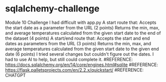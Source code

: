 # sqlalchemy-challenge
Module 10 Challenge
I had difficult with app.py A start route that:
Accepts the start date as a parameter from the URL (2 points)
Returns the min, max, and average temperatures calculated from the given start date to the end of the dataset (4 points)
A start/end route that:
Accepts the start and end dates as parameters from the URL (3 points)
Returns the min, max, and average temperatures calculated from the given start date to the given end date (6 points)
I tried several changes but couldn't figure out the dates.   I had to use AI to help, but still could complete it. 
#REFERENCE: https://docs.sqlalchemy.org/en/14/core/engines.html#sqlite
#REFERENCE: https://flask.palletsprojects.com/en/2.2.x/quickstart/
#REFERENCE: CHATGPT
